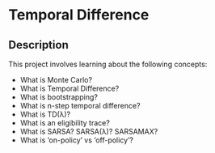 # Temporal Difference

## Description
This project involves learning about the following concepts: 
 * What is Monte Carlo?
 * What is Temporal Difference?
 * What is bootstrapping?
 * What is n-step temporal difference?
 * What is TD(λ)?
 * What is an eligibility trace?
 * What is SARSA? SARSA(λ)? SARSAMAX?
 * What is ‘on-policy’ vs ‘off-policy’?
